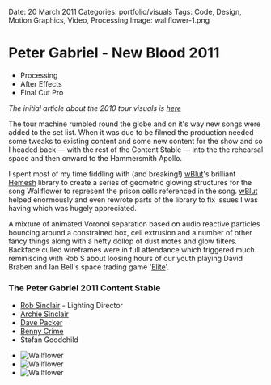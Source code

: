 Date: 20 March 2011
Categories: portfolio/visuals
Tags: Code, Design, Motion Graphics, Video, Processing
Image: wallflower-1.png

# Peter Gabriel - New Blood 2011

<section class="description">

<ul class="skills">
  <li>Processing</li>
  <li>After Effects</li>
  <li>Final Cut Pro</li>
</ul>

*The initial article about the 2010 tour visuals is [here](/portfolio/peter-gabriel-new-blood-2010)*

The tour machine rumbled round the globe and on it's way new songs were added to the set list. When it was due to be filmed the production needed some tweaks to existing content and some new content for the show and so I headed back &mdash; with the rest of the Content Stable &mdash; into the the rehearsal space and then onward to the Hammersmith Apollo.

I spent most of my time fiddling with (and breaking!) [wBlut](http://www.wblut.com/)'s brilliant [Hemesh](http://www.wblut.com/2010/05/04/hemesh-a-3d-mesh-library-for-processing/) library to create a series of geometric glowing structures for the song Wallflower to represent the prison cells referenced in the song. [wBlut](http://www.wblut.com/) helped enormously and even rewrote parts of the library to fix issues I was having which was hugely appreciated.

A mixture of animated Voronoi separation based on audio reactive particles bouncing around a constrained box, cell extrusion and a number of other fancy things along with a hefty dollop of dust motes and glow filters. Backface culled wireframes were in full attendance which triggered much reminiscing with Rob S about loosing hours of our youth playing David Braben and Ian Bell's space trading game '[Elite](http://en.wikipedia.org/wiki/Elite_%28video_game%29)'.

### The Peter Gabriel 2011 Content Stable

* [Rob Sinclair](http://www.robsinclair.com/) - Lighting Director
* [Archie Sinclair](http://ditchweed.co.uk/)
* [Dave Packer](http://sheepfilms.co.uk/)
* [Benny Crime](http://www.bennycrime.com/)
* Stefan Goodchild

</section>

<ul class="image_group">
  <li class="slide"><img src="/attachments/wallflower-1.png" alt="Wallflower"></li>
  <li class="slide"><img src="/attachments/wallflower-2.png" alt="Wallflower"></li>
  <li class="slide"><img src="/attachments/wallflower-3.png" alt="Wallflower"></li>
</ul>